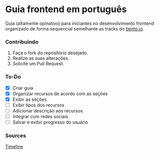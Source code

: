 # Guia frontend em português

Guia (altamente opinativo) para iniciantes no desenvolvimento frontend organizado de forma sequencial
semelhante as tracks do [bento.io](https://www.bento.io/tracks).

### Contribuindo
1. Faça o fork do repositório desejado.
2. Realize as suas alterações.
3. Solicite um Pull Request.

### To-Do
- [x] Criar guia
- [x] Organizar recursos de acordo com as seções
- [x] Exibir as seções
- [ ] Exibir tipos dos recursos
- [ ] Adicionar descrição aos recursos
- [ ] Integrar com redes sociais
- [ ] Salvar e exibir progresso do usuário

### Sources
[Timeline](http://codepen.io/NilsWe/pen/FemfK/)
